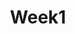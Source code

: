 ---
layout: default
title: Week1
nav_order: 1
description: "Generative AI with Large Language Models"
has_children: true
parent:  Coursera - GenAI with LLMs 
---
